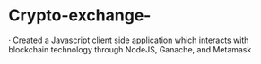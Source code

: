 # Crypto-exchange-
· Created a Javascript client side application which interacts with blockchain technology through NodeJS, Ganache, and Metamask 
